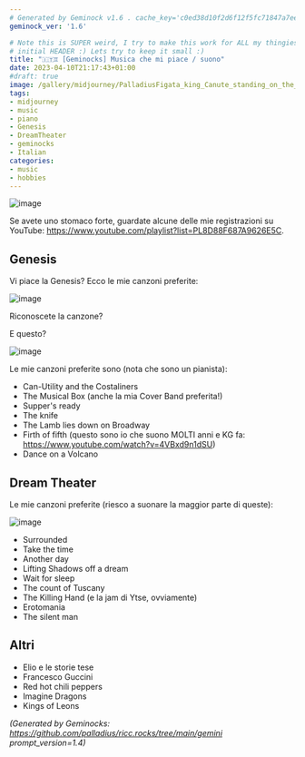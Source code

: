 ```yaml
---
# Generated by Geminock v1.6 . cache_key='c0ed38d10f2d6f12f5fc71847a7ee0a8620039c4b3bb9751ef06d189a9a97211-it.yaml'
geminock_ver: '1.6'

# Note this is SUPER weird, I try to make this work for ALL my thingies so there might be some behavioural clatches in the
# initial HEADER :) Lets try to keep it small :)
title: "🇮🇹♊ [Geminocks] Musica che mi piace / suono"
date: 2023-04-10T21:17:43+01:00
#draft: true
image: /gallery/midjourney/PalladiusFigata_king_Canute_standing_on_the_shore_and_speaking__dd781f09-c2c5-48bd-9e1c-d6bcbed9bd6a.png
tags:
- midjourney
- music
- piano
- Genesis
- DreamTheater
- geminocks
- Italian
categories:
- music
- hobbies
---
```


![image](/gallery/midjourney/PalladiusFigata_Floor_plan_sketch_watercolor_style_grand_piano_7023fc60-189f-4f02-83dd-b7df0974f25e.png)

Se avete uno stomaco forte, guardate alcune delle mie registrazioni su YouTube: <https://www.youtube.com/playlist?list=PL8D88F687A9626E5C>.

## Genesis

Vi piace la Genesis? Ecco le mie canzoni preferite:

![image](/gallery/midjourney/PalladiusFigata_king_Canute_standing_on_the_shore_and_speaking__dd781f09-c2c5-48bd-9e1c-d6bcbed9bd6a.png)

Riconoscete la canzone?

E questo?

![image](/gallery/midjourney/PalladiusFigata_a_beautiful_white_lamb_lies_down_Broadway_New_Y_10a1c643-4ca8-4c40-96fb-9cb3465f73bc.png)

Le mie canzoni preferite sono (nota che sono un pianista):

* Can-Utility and the Costaliners
* The Musical Box (anche la mia Cover Band preferita!)
* Supper's ready
* The knife
* The Lamb lies down on Broadway
* Firth of fifth (questo sono io che suono MOLTI anni e KG fa: <https://www.youtube.com/watch?v=4VBxd9n1dSU>)
* Dance on a Volcano

## Dream Theater

Le mie canzoni preferite (riesco a suonare la maggior parte di queste):

![image](/gallery/midjourney/JPetrucci%20painting.png)

* Surrounded
* Take the time
* Another day
* Lifting Shadows off a dream
* Wait for sleep
* The count of Tuscany
* The Killing Hand (e la jam di Ytse, ovviamente)
* Erotomania
* The silent man

## Altri

* Elio e le storie tese
* Francesco Guccini
* Red hot chili peppers
* Imagine Dragons
* Kings of Leons


*(Generated by Geminocks: https://github.com/palladius/ricc.rocks/tree/main/gemini prompt_version=1.4)*